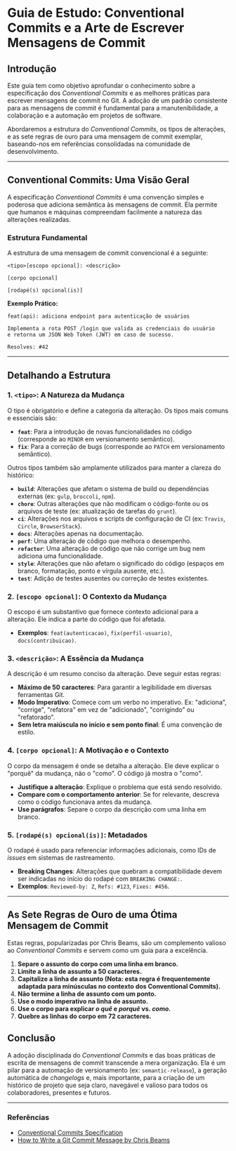 # Guia de Estudo: Conventional Commits e a Arte de Escrever Mensagens de Commit

## Introdução

Este guia tem como objetivo aprofundar o conhecimento sobre a especificação dos *Conventional Commits* e as melhores práticas para escrever mensagens de commit no Git. A adoção de um padrão consistente para as mensagens de commit é fundamental para a manutenibilidade, a colaboração e a automação em projetos de software.

Abordaremos a estrutura do *Conventional Commits*, os tipos de alterações, e as sete regras de ouro para uma mensagem de commit exemplar, baseando-nos em referências consolidadas na comunidade de desenvolvimento.

---

## Conventional Commits: Uma Visão Geral

A especificação *Conventional Commits* é uma convenção simples e poderosa que adiciona semântica às mensagens de commit. Ela permite que humanos e máquinas compreendam facilmente a natureza das alterações realizadas.

### Estrutura Fundamental

A estrutura de uma mensagem de commit convencional é a seguinte:

```
<tipo>[escopo opcional]: <descrição>

[corpo opcional]

[rodapé(s) opcional(is)]
```

**Exemplo Prático:**

```
feat(api): adiciona endpoint para autenticação de usuários

Implementa a rota POST /login que valida as credenciais do usuário
e retorna um JSON Web Token (JWT) em caso de sucesso.

Resolves: #42
```

---

## Detalhando a Estrutura

### 1. `<tipo>`: A Natureza da Mudança

O tipo é obrigatório e define a categoria da alteração. Os tipos mais comuns e essenciais são:

*   **`feat`**: Para a introdução de novas funcionalidades no código (corresponde ao `MINOR` em versionamento semântico).
*   **`fix`**: Para a correção de bugs (corresponde ao `PATCH` em versionamento semântico).

Outros tipos também são amplamente utilizados para manter a clareza do histórico:

*   **`build`**: Alterações que afetam o sistema de build ou dependências externas (ex: `gulp`, `broccoli`, `npm`).
*   **`chore`**: Outras alterações que não modificam o código-fonte ou os arquivos de teste (ex: atualização de tarefas do `grunt`).
*   **`ci`**: Alterações nos arquivos e scripts de configuração de CI (ex: `Travis`, `Circle`, `BrowserStack`).
*   **`docs`**: Alterações apenas na documentação.
*   **`perf`**: Uma alteração de código que melhora o desempenho.
*   **`refactor`**: Uma alteração de código que não corrige um bug nem adiciona uma funcionalidade.
*   **`style`**: Alterações que não afetam o significado do código (espaços em branco, formatação, ponto e vírgula ausente, etc.).
*   **`test`**: Adição de testes ausentes ou correção de testes existentes.

### 2. `[escopo opcional]`: O Contexto da Mudança

O escopo é um substantivo que fornece contexto adicional para a alteração. Ele indica a parte do código que foi afetada.

*   **Exemplos**: `feat(autenticacao)`, `fix(perfil-usuario)`, `docs(contribuicao)`.

### 3. `<descrição>`: A Essência da Mudança

A descrição é um resumo conciso da alteração. Deve seguir estas regras:

*   **Máximo de 50 caracteres**: Para garantir a legibilidade em diversas ferramentas Git.
*   **Modo Imperativo**: Comece com um verbo no imperativo. Ex: "adiciona", "corrige", "refatora" em vez de "adicionado", "corrigindo" ou "refatorado".
*   **Sem letra maiúscula no início e sem ponto final**: É uma convenção de estilo.

### 4. `[corpo opcional]`: A Motivação e o Contexto

O corpo da mensagem é onde se detalha a alteração. Ele deve explicar o "porquê" da mudança, não o "como". O código já mostra o "como".

*   **Justifique a alteração**: Explique o problema que está sendo resolvido.
*   **Compare com o comportamento anterior**: Se for relevante, descreva como o código funcionava antes da mudança.
*   **Use parágrafos**: Separe o corpo da descrição com uma linha em branco.

### 5. `[rodapé(s) opcional(is)]`: Metadados

O rodapé é usado para referenciar informações adicionais, como IDs de *issues* em sistemas de rastreamento.

*   **Breaking Changes**: Alterações que quebram a compatibilidade devem ser indicadas no início do rodapé com `BREAKING CHANGE:`.
*   **Exemplos**: `Reviewed-by: Z`, `Refs: #123`, `Fixes: #456`.

---

## As Sete Regras de Ouro de uma Ótima Mensagem de Commit

Estas regras, popularizadas por Chris Beams, são um complemento valioso ao *Conventional Commits* e servem como um guia para a excelência.

1.  **Separe o assunto do corpo com uma linha em branco.**
2.  **Limite a linha de assunto a 50 caracteres.**
3.  **Capitalize a linha de assunto (Nota: esta regra é frequentemente adaptada para minúsculas no contexto dos Conventional Commits).**
4.  **Não termine a linha de assunto com um ponto.**
5.  **Use o modo imperativo na linha de assunto.**
6.  **Use o corpo para explicar *o quê* e *porquê* vs. *como*.**
7.  **Quebre as linhas do corpo em 72 caracteres.**

## Conclusão

A adoção disciplinada do *Conventional Commits* e das boas práticas de escrita de mensagens de commit transcende a mera organização. Ela é um pilar para a automação de versionamento (ex: `semantic-release`), a geração automática de *changelogs* e, mais importante, para a criação de um histórico de projeto que seja claro, navegável e valioso para todos os colaboradores, presentes e futuros.

---
### Referências

*   [Conventional Commits Specification](https://www.conventionalcommits.org/en/v1.0.0/)
*   [How to Write a Git Commit Message by Chris Beams](https://cbea.ms/git-commit/)